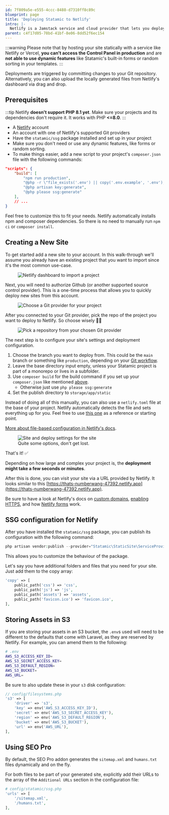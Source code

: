 ```yaml
---
id: 7f809a5e-e555-4ccc-8488-d7310ff8c89c
blueprint: page
title: 'Deploying Statamic to Netlify'
intro: |-
  Netlify is a Jamstack service and cloud provider that lets you deploy your Statamic site statically with blazing fast performance using its Edge CDN.
parent: c4f17d05-78bd-41bf-8e06-8dd52f6ec154
---
```

:::warning
Please note that by hosting your site statically with a service like Netlify or Vercel, **you can't access the Control Panel in production** and are **not able to use dynamic features** like Statamic's built-in forms or random sorting in your templates.
:::

Deployments are triggered by committing changes to your Git repository. Alternatively, you can also upload the locally generated files from Netlify's dashboard via drag and drop.

## Prerequisites

:::tip
Netlify **doesn't support PHP 8.1 yet**. Make sure your projects and its dependencies don't require it. It works with PHP **<=8.0**.
:::

- A [Netlify](https://netlify.com) account
- An account with one of Netlify's supported Git providers
- Have the `statamic/ssg` package installed and set up in your project
- Make sure you don't need or use any dynamic features, like forms or random sorting.
- To make things easier, add a new script to your project's `composer.json` file with the following commands:
```json
"scripts": {
    "build": [
        "npm run production",
        "@php -r \"file_exists('.env') || copy('.env.example', '.env');\"",
        "@php artisan key:generate",
        "@php please ssg:generate"
    ],
    // ...
}
```

Feel free to customize this to fit your needs. Netlify automatically installs npm and composer dependencies. So there is no need to manually run `npm ci` or `composer install`.

## Creating a New Site

To get started add a new site to your account. In this walk-through we'll assume you already have an existing project that you want to import since it's the most common use-case.

<figure>
    <img src="/img/deployment-netlify-import-project.jpg" alt="Netlify dashboard to import a project">
</figure>

Next, you will need to authorize Github (or another supported source control provider). This is a one-time process that allows you to quickly deploy new sites from this account.

<figure>
    <img src="/img/deployment-netlify-connect-git.jpg" alt="Choose a Git provider for your project">
</figure>

After you connected to your Git provider, pick the repo of the project you want to deploy to Netlify. So choose wisely 🧙‍♂️

<figure>
    <img src="/img/deployment-netlify-pick-repo.jpg" alt="Pick a repository from your chosen Git provider">
</figure>

The next step is to configure your site's settings and deployment configuration.

1. Choose the branch you want to deploy from. This could be the `main` branch or something like `production`, depending on your [Git workflow](/deploying/workflow).
2. Leave the base directory input empty, unless your Statamic project is part of a monorepo or lives in a subfolder.
3. Use `composer build` for the build command if you set up your `composer.json` like mentioned [above](#prerequisites).
    - Otherwise just use `php please ssg:generate`
4. Set the publish directory to `storage/app/static`

Instead of doing all of this manually, you can also use a `netlify.toml` file at the base of your project. Netlify automatically detects the file and sets everything up for you. Feel free to use [this one](https://gist.github.com/joshuablum/845d6af82c710a9b9d8f1a57618f213d) as a reference or starting point.

[More about file-based configuration in Netlify's docs](https://docs.netlify.com/configure-builds/file-based-configuration/).

<figure>
    <img src="/img/deployment-netlify-site-settings.jpg" alt="Site and deploy settings for the site">
    <figcaption>Quite some options, don't get lost.</figcaption>
</figure>

That's it! ✅

Depending on how large and complex your project is, the **deployment might take a few seconds or minutes**.

After this is done, you can visit your site via a URL provided by Netlify. It looks similar to this [https://thats-numberwang-47392.netlify.app](https://thats-numberwang-47392.netlify.app).

Be sure to have a look at Netlify's docs on [custom domains](https://docs.netlify.com/domains-https/custom-domains/), [enabling HTTPS](https://docs.netlify.com/domains-https/https-ssl/), and how [Netlify forms](https://docs.netlify.com/forms/setup/) work.

## SSG configuration for Netlify

After you have installed the `statamic/ssg` package, you can publish its configuration with the following command:

```php
php artisan vendor:publish --provider="Statamic\StaticSite\ServiceProvider"
```

This allows you to customize the behaviour of the package.

Let's say you have additional folders and files that you need for your site. Just add them to the copy array:

```php
'copy' => [
    public_path('css') => 'css',
    public_path('js') => 'js',
    public_path('assets') => 'assets',
    public_path('favicon.ico') => 'favicon.ico',
],
```

## Storing Assets in S3

If you are storing your assets in an S3 bucket, the `.env`s used will need to be different to the defaults that come with Laravel, as they are reserved by Netlify. For example, you can amend them to the following:

```sh
# .env
AWS_S3_ACCESS_KEY_ID=
AWS_S3_SECRET_ACCESS_KEY=
AWS_S3_DEFAULT_REGION=
AWS_S3_BUCKET=
AWS_URL=
```

Be sure to also update these in your `s3` disk configuration:

```php
// config/filesystems.php
's3' => [
    'driver' => 's3',
    'key' => env('AWS_S3_ACCESS_KEY_ID'),
    'secret' => env('AWS_S3_SECRET_ACCESS_KEY'),
    'region' => env('AWS_S3_DEFAULT_REGION'),
    'bucket' => env('AWS_S3_BUCKET'),
    'url' => env('AWS_URL'),
],
```

## Using SEO Pro

By default, the SEO Pro addon generates the `sitemap.xml` and `humans.txt` files dynamically and on the fly.

For both files to be part of your generated site, explicitly add their URLs to the array of the `Additional URLs` section in the configuration file:

```php
# config/statamic/ssg.php
'urls' => [
    '/sitemap.xml',
    '/humans.txt',
],
```